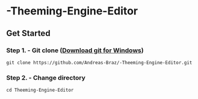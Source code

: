 # -Theeming-Engine-Editor


## Get Started

### Step 1. - Git clone ([Download git for Windows](https://git-scm.com/downloads))

    git clone https://github.com/Andreas-Braz/-Theeming-Engine-Editor.git

### Step 2. - Change directory

    cd Theeming-Engine-Editor
